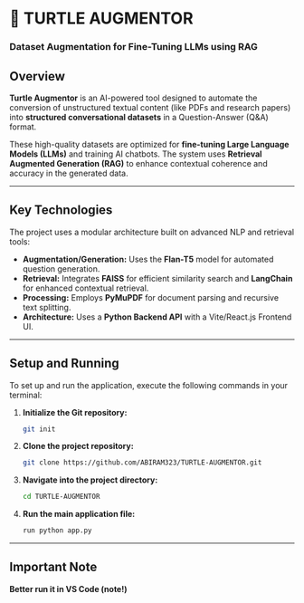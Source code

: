 # 🐢 TURTLE AUGMENTOR
### Dataset Augmentation for Fine-Tuning LLMs using RAG

## Overview
**Turtle Augmentor** is an AI-powered tool designed to automate the conversion of unstructured textual content (like PDFs and research papers) into **structured conversational datasets** in a Question-Answer (Q&A) format.

These high-quality datasets are optimized for **fine-tuning Large Language Models (LLMs)** and training AI chatbots. The system uses **Retrieval Augmented Generation (RAG)** to enhance contextual coherence and accuracy in the generated data.

---

## Key Technologies
The project uses a modular architecture built on advanced NLP and retrieval tools:
* **Augmentation/Generation:** Uses the **Flan-T5** model for automated question generation.
* **Retrieval:** Integrates **FAISS** for efficient similarity search and **LangChain** for enhanced contextual retrieval.
* **Processing:** Employs **PyMuPDF** for document parsing and recursive text splitting.
* **Architecture:** Uses a **Python Backend API** with a Vite/React.js Frontend UI.

---

## Setup and Running

To set up and run the application, execute the following commands in your terminal:

1.  **Initialize the Git repository:**
    ```bash
    git init
    ```
2.  **Clone the project repository:**
    ```bash
    git clone https://github.com/ABIRAM323/TURTLE-AUGMENTOR.git
    ```
3.  **Navigate into the project directory:**
    ```bash
    cd TURTLE-AUGMENTOR
    ```
4.  **Run the main application file:**
    ```bash
    run python app.py
    ```

---

## Important Note

**Better run it in VS Code (note!)**